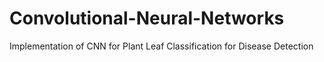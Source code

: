 # Convolutional-Neural-Networks
Implementation of CNN for Plant Leaf Classification for Disease Detection
